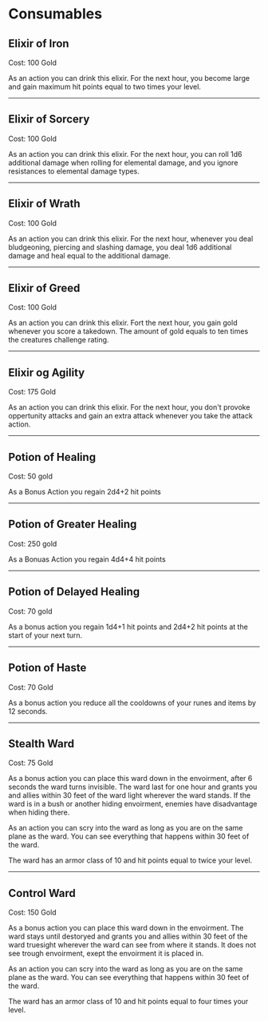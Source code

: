 # Consumables

## Elixir of Iron

Cost: 100 Gold

As an action you can drink this elixir. For the next hour, you become large and gain maximum hit points equal to two times your level. 

---

## Elixir of Sorcery

Cost: 100 Gold

As an action you can drink this elixir. For the next hour, you can roll 1d6 additional damage when rolling for elemental damage, and you ignore resistances to elemental damage types.

---

## Elixir of Wrath

Cost: 100 Gold

As an action you can drink this elixir. For the next hour, whenever you deal bludgeoning, piercing and slashing damage, you deal 1d6 additional damage and heal equal to the additional damage. 

---

## Elixir of Greed

Cost: 100 Gold

As an action you can drink this elixir. Fort the next hour, you gain gold whenever you score a takedown. The amount of gold equals to ten times the creatures challenge rating.

---

## Elixir og Agility

Cost: 175 Gold

As an action you can drink this elixir. For the next hour, you don't provoke oppertunity attacks and gain an extra attack whenever you take the attack action.

---

## Potion of Healing

Cost: 50 gold

As a Bonus Action you regain 2d4+2 hit points

---

## Potion of Greater Healing

Cost: 250 gold

As a Bonuas Action you regain 4d4+4 hit points

---

## Potion of Delayed Healing

Cost: 70 gold

As a bonus action you regain 1d4+1 hit points and 2d4+2 hit points at the start of your next turn.

---

## Potion of Haste

Cost: 70 Gold

As a bonus action you reduce all the cooldowns of your runes and items by 12 seconds. 

---

## Stealth Ward

Cost: 75 Gold

As a bonus action you can place this ward down in the envoirment, after 6 seconds the ward turns invisible. The ward last for one hour and grants you and allies within 30 feet of the ward light wherever the ward stands. If the ward is in a bush or another hiding envoirment, enemies have disadvantage when hiding there. 

As an action you can scry into the ward as long as you are on the same plane as the ward. You can see everything that happens within 30 feet of the ward. 

The ward has an armor class of 10 and hit points equal to twice your level. 

---

## Control Ward

Cost: 150 Gold

As a bonus action you can place this ward down in the envoirment. The ward stays until destoryed and grants you and allies within 30 feet of the ward truesight wherever the ward can see from where it stands. It does not see trough envoirment, exept the envoirment it is placed in. 

As an action you can scry into the ward as long as you are on the same plane as the ward. You can see everything that happens within 30 feet of the ward. 

The ward has an armor class of 10 and hit points equal to four times your level. 
